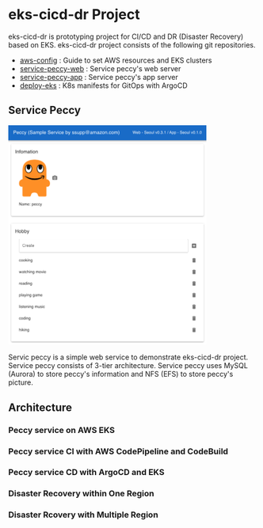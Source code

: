 # eks-cicd-dr Project

eks-cicd-dr is prototyping project for CI/CD and DR (Disaster Recovery) based on EKS. eks-cicd-dr project consists of the following git repositories.

* [aws-config](https://github.com/aws-playground/eks-cicd-dr_aws-configs) : Guide to set AWS resources and EKS clusters
* [service-peccy-web](https://github.com/aws-playground/eks-cicd-dr_service-peccy-web) : Service peccy's web server 
* [service-peccy-app](https://github.com/aws-playground/eks-cicd-dr_service-peccy-app) : Service peccy's app server
* [deploy-eks](https://github.com/aws-playground/eks-cicd-dr_deploy-eks) : K8s manifests for GitOps with ArgoCD

## Service Peccy

<img src="/image/service_peccy_web.png" width="400"/>

Servic peccy is a simple web service to demonstrate eks-cicd-dr project. Service peccy consists of 3-tier architecture. Service peccy uses MySQL (Aurora) to store peccy's information and NFS (EFS) to store peccy's picture.

## Architecture

### Peccy service on AWS EKS

### Peccy service CI with AWS CodePipeline and CodeBuild

### Peccy service CD with ArgoCD and EKS

### Disaster Recovery within One Region

### Disaster Rcovery with Multiple Region

